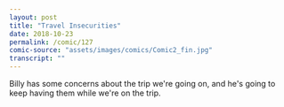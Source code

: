 ```yaml
---
layout: post
title: "Travel Insecurities"
date: 2018-10-23
permalink: /comic/127
comic-source: "assets/images/comics/Comic2_fin.jpg"
transcript: ""
---
```


Billy has some concerns about the trip we're going on, and he's going to keep having them while we're on the trip.
